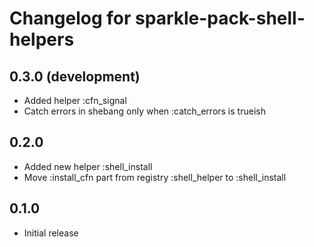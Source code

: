 Changelog for sparkle-pack-shell-helpers
========================================

0.3.0 (development)
-----
- Added helper :cfn_signal
- Catch errors in shebang only when :catch_errors is trueish

0.2.0
-----
- Added new helper :shell_install
- Move :install_cfn part from registry :shell_helper to :shell_install

0.1.0
-----
- Initial release
